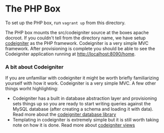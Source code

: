 # The PHP Box
To set up the PHP box, run `vagrant up` from this directory.

The PHP box mounts the src/codeigniter source at the boxes apache docroot. If you couldn't tell from the directory name, we have setup [codeigniter](http://ellislab.com/codeigniter) as the PHP framework. Codeigniter is a very simple MVC framework. After provisioning is complete you should be able to see the Codeigniter application running at [http://localhost:8090/home](http://localhost:8090/home).
### A bit about Codeigniter
If you are unfamiliar with codeigniter it might be worth briefly familiarizing yourself with how it work. Codeigniter is a very simple MVC. A few other things worht highlighting:

* Codeigniter has a built in database abstraction layer and provisioning sets things up so you are ready to start writing queries against the MySQL database (after creating a schema and loading it with data). Read more about the [codeigniter database library](http://ellislab.com/codeigniter/user-guide/database/examples.html)
* Templating in codeigniter is extremely simple but it is still worth taking note on how it is done. Read more about [codeigniter views](http://ellislab.com/codeigniter/user-guide/general/views.html)
